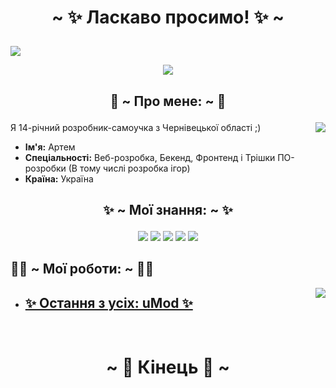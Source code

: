 # <p align="center"> ~ ✨ Ласкаво просимо! ✨ ~ </p>

<img src="https://img.shields.io/github/watchers/Tyom1ch/Tyom1ch?style=social">

<p align="center">
<img src="https://c.tenor.com/6Gr-6QEvE7EAAAAd/school-live-cute.gif">
</p>



## <p align="center"> 🍩 ~ Про мене: ~ 🍩 </p>

<img align="right" src="https://i.pinimg.com/originals/09/e7/9b/09e79bb010560bc75b2d24c8bb80838d.gif">

Я 14-річний розробник-самоучка з Чернівецької області ;)

+ **Ім'я:**  Артем
+ **Спеціальності:**  Веб-розробка, Бекенд, Фронтенд і Трішки ПО-розробки (В тому числі розробка ігор)
+ **Країна:**  Україна

## <p align="center"> ✨ ~ Мої знання: ~ ✨
  
</p>



<p align="center">

<img src="https://img.shields.io/badge/Python-14354C?style=for-the-badge&logo=python&logoColor=white">
<img src="https://img.shields.io/badge/HTML5-E34F26?style=for-the-badge&logo=html5&logoColor=white">
<img src="https://img.shields.io/badge/CSS3-1572B6?style=for-the-badge&logo=css3&logoColor=white">
<img src="https://img.shields.io/badge/PHP-777BB4?style=for-the-badge&logo=php&logoColor=white">
<img src="https://img.shields.io/badge/JavaScript-323330?style=for-the-badge&logo=javascript&logoColor=F7DF1E"> 

</p>

## 👨‍💻 ~ Мої роботи: ~ 👨‍💻 

<img align="right" src="https://user-images.githubusercontent.com/39905530/163354115-3d600b2d-f234-465d-8bee-c2f38515d49f.gif">

+ ## [✨ Остання з усіх: uMod ✨](https://github.com/Tyom1ch/uMod)

<br>

# <p align="center"> ~ 👋 Кінець 👋 ~ </p>

</p>
